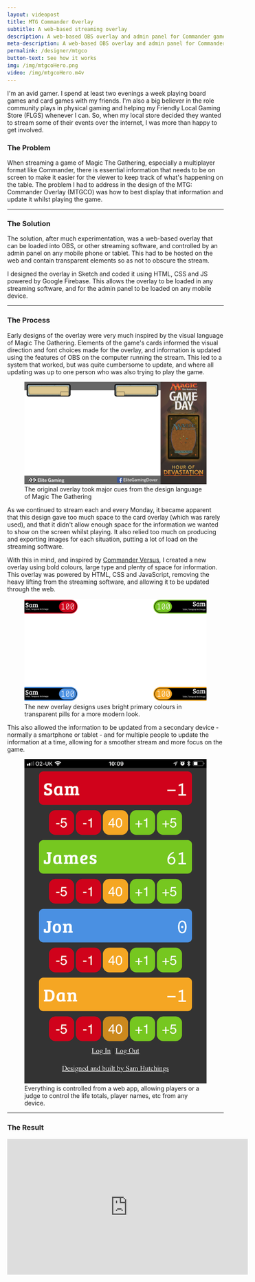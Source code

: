 ```yaml
---
layout: videopost
title: MTG Commander Overlay
subtitle: A web-based streaming overlay
description: A web-based OBS overlay and admin panel for Commander games of the popular Magic The Gathering card game.
meta-description: A web-based OBS overlay and admin panel for Commander games of the popular Magic The Gathering card game.
permalink: /designer/mtgco
button-text: See how it works
img: /img/mtgcoHero.png
video: /img/mtgcoHero.m4v
---
```


I'm an avid gamer. I spend at least two evenings a week playing board games and card games with my friends. I'm also a big believer in the role community plays in physical gaming and helping my Friendly Local Gaming Store (FLGS) whenever I can. So, when my local store decided they wanted to stream some of their events over the internet, I was more than happy to get involved.

### The Problem

When streaming a game of Magic The Gathering, especially a multiplayer format like Commander, there is essential information that needs to be on screen to make it easier for the viewer to keep track of what's happening on the table. The problem I had to address in the design of the MTG: Commander Overlay (MTGCO) was how to best display that information and update it whilst playing the game.

---

### The Solution

The solution, after much experimentation, was a web-based overlay that can be loaded into OBS, or other streaming software, and controlled by an admin panel on any mobile phone or tablet. This had to be hosted on the web and contain transparent elements so as not to obscure the stream.

I designed the overlay in Sketch and coded it using HTML, CSS and JS powered by Google Firebase. This allows the overlay to be loaded in any streaming software, and for the admin panel to be loaded on any mobile device.

---

### The Process

Early designs of the overlay were very much inspired by the visual language of Magic The Gathering. Elements of the game's cards informed the visual direction and font choices made for the overlay, and information is updated using the features of OBS on the computer running the stream. This led to a system that worked, but was quite cumbersome to update, and where all updating was up to one person who was also trying to play the game.

<figure class="figure">
  <img src="/img/gameDayOverlay.png" class="figure-img img-fluid rounded" alt="Original overlay graphics inspired by the art direction of Magic The Gathering.">
  <figcaption class="figure-caption text-center">The original overlay took major cues from the design language of Magic The Gathering</figcaption>
</figure>

As we continued to stream each and every Monday, it became apparent that this design gave too much space to the card overlay (which was rarely used), and that it didn't allow enough space for the information we wanted to show on the screen whilst playing. It also relied too much on producing and exporting images for each situation, putting a lot of load on the streaming software.

With this in mind, and inspired by [Commander Versus](https://www.youtube.com/playlist?list=PL5d1KNNFArSNNRrpJjhf1WrwwuZqUcg0K), I created a new overlay using bold colours, large type and plenty of space for information. This overlay was powered by HTML, CSS and JavaScript, removing the heavy lifting from the streaming software, and allowing it to be updated through the web.

<figure class="figure">
  <img src="/img/newOverlay.png" class="figure-img img-fluid rounded" alt="New overlay using bright primary colours in black pills.">
  <figcaption class="figure-caption text-center">The new overlay designs uses bright primary colours in transparent pills for a more modern look.</figcaption>
</figure>

This also allowed the information to be updated from a secondary device - normally a smartphone or tablet - and for multiple people to update the information at a time, allowing for a smoother stream and more focus on the game.

<figure class="figure">
  <img src="/img/mtgcoAdmin.png" class="figure-img img-fluid rounded" alt="Image of the Admin Web App running as it would on an iPhone">
  <figcaption class="figure-caption text-center">Everything is controlled from a web app, allowing players or a judge to control the life totals, player names, etc from any device.</figcaption>
</figure>

---

### The Result

<div class="videoWrapper">
  <iframe width="560" height="315" src="https://www.youtube-nocookie.com/embed/WuZIFZV4K90?rel=0" frameborder="0" allow="autoplay; encrypted-media" allowfullscreen></iframe>
</div>
